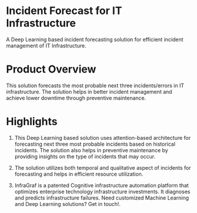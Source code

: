 # Incident Forecast for IT Infrastructure
A Deep Learning based incident forecasting solution for efficient incident management of IT Infrastructure.

# Product Overview
This solution forecasts the most probable next three incidents/errors in IT infrastructure. The solution helps in better incident management and achieve lower downtime through preventive maintenance.

# Highlights
1. This Deep Learning based solution uses attention-based architecture for forecasting next three most probable incidents based on historical incidents. The solution also helps in preventive maintenance by providing insights on the type of incidents that may occur.

2. The solution utilizes both temporal and qualitative aspect of incidents for forecasting and helps in efficient resource utilization.

3. InfraGraf is a patented Cognitive infrastructure automation platform that optimizes enterprise technology infrastructure investments. It diagnoses and predicts infrastructure failures. Need customized Machine Learning and Deep Learning solutions? Get in touch!.
